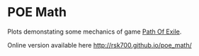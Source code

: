 POE Math
========

Plots demonstating some mechanics of game [Path Of Exile](http://www.pathofexile.com/).

Online version available here http://rsk700.github.io/poe_math/
